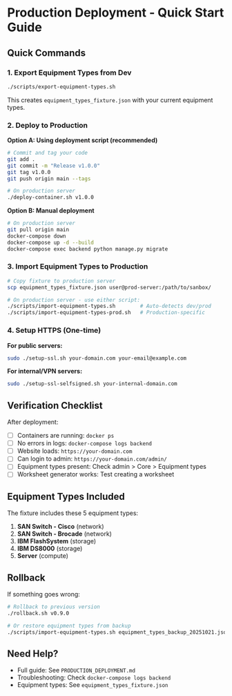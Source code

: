 # Production Deployment - Quick Start Guide

## Quick Commands

### 1. Export Equipment Types from Dev

```bash
./scripts/export-equipment-types.sh
```

This creates `equipment_types_fixture.json` with your current equipment types.

### 2. Deploy to Production

**Option A: Using deployment script (recommended)**

```bash
# Commit and tag your code
git add .
git commit -m "Release v1.0.0"
git tag v1.0.0
git push origin main --tags

# On production server
./deploy-container.sh v1.0.0
```

**Option B: Manual deployment**

```bash
# On production server
git pull origin main
docker-compose down
docker-compose up -d --build
docker-compose exec backend python manage.py migrate
```

### 3. Import Equipment Types to Production

```bash
# Copy fixture to production server
scp equipment_types_fixture.json user@prod-server:/path/to/sanbox/

# On production server - use either script:
./scripts/import-equipment-types.sh        # Auto-detects dev/prod
./scripts/import-equipment-types-prod.sh   # Production-specific
```

### 4. Setup HTTPS (One-time)

**For public servers:**
```bash
sudo ./setup-ssl.sh your-domain.com your-email@example.com
```

**For internal/VPN servers:**
```bash
sudo ./setup-ssl-selfsigned.sh your-internal-domain.com
```

## Verification Checklist

After deployment:

- [ ] Containers are running: `docker ps`
- [ ] No errors in logs: `docker-compose logs backend`
- [ ] Website loads: `https://your-domain.com`
- [ ] Can login to admin: `https://your-domain.com/admin/`
- [ ] Equipment types present: Check admin > Core > Equipment types
- [ ] Worksheet generator works: Test creating a worksheet

## Equipment Types Included

The fixture includes these 5 equipment types:

1. **SAN Switch - Cisco** (network)
2. **SAN Switch - Brocade** (network)
3. **IBM FlashSystem** (storage)
4. **IBM DS8000** (storage)
5. **Server** (compute)

## Rollback

If something goes wrong:

```bash
# Rollback to previous version
./rollback.sh v0.9.0

# Or restore equipment types from backup
./scripts/import-equipment-types.sh equipment_types_backup_20251021.json
```

## Need Help?

- Full guide: See `PRODUCTION_DEPLOYMENT.md`
- Troubleshooting: Check `docker-compose logs backend`
- Equipment types: See `equipment_types_fixture.json`
